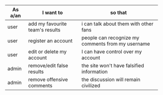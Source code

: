 As a/an | I want to | so that
--- | --- | ---
user | add my favourite team's results | i can talk about them with other fans
user | register an account | people can recognize my comments from my username
user | edit or delete my account | I can have control over my account
admin | remove/edit false results | the site won't have falsified information
admin | remove offensive comments | the discussion will remain civilized
